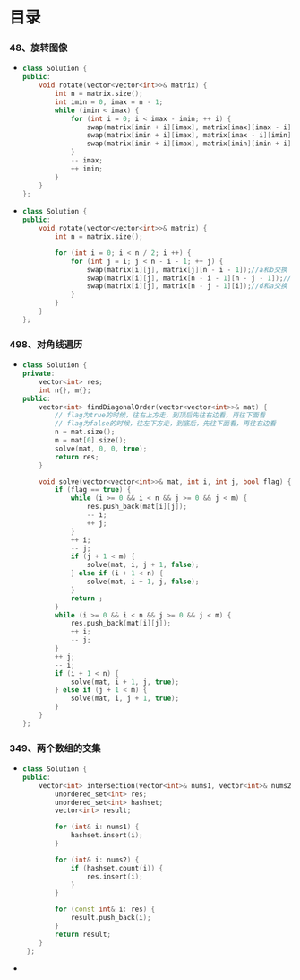 # 目录

### 48、旋转图像

- ```cpp
  class Solution {
  public:
      void rotate(vector<vector<int>>& matrix) {
          int n = matrix.size();
          int imin = 0, imax = n - 1;
          while (imin < imax) {
              for (int i = 0; i < imax - imin; ++ i) {
                  swap(matrix[imin + i][imax], matrix[imax][imax - i]);
                  swap(matrix[imin + i][imax], matrix[imax - i][imin]);
                  swap(matrix[imin + i][imax], matrix[imin][imin + i]);
              }
              -- imax;
              ++ imin;
          }
      }
  };
  ```

- ```cpp
  class Solution {
  public:
      void rotate(vector<vector<int>>& matrix) {
          int n = matrix.size();
  
          for (int i = 0; i < n / 2; i ++) {
              for (int j = i; j < n - i - 1; ++ j) {
                  swap(matrix[i][j], matrix[j][n - i - 1]);//a和b交换
                  swap(matrix[i][j], matrix[n - i - 1][n - j - 1]);//a和c交换
                  swap(matrix[i][j], matrix[n - j - 1][i]);//d和a交换
              }
          }
      }
  };
  ```





### 498、对角线遍历

- ```cpp
  class Solution {
  private:
      vector<int> res;
      int n{}, m{};
  public:
      vector<int> findDiagonalOrder(vector<vector<int>>& mat) {
          // flag为true的时候，往右上方走，到顶后先往右边看，再往下面看
          // flag为false的时候，往左下方走，到底后，先往下面看，再往右边看
          n = mat.size();
          m = mat[0].size();
          solve(mat, 0, 0, true);
          return res;
      }
  
      void solve(vector<vector<int>>& mat, int i, int j, bool flag) {
          if (flag == true) {
              while (i >= 0 && i < n && j >= 0 && j < m) {
                  res.push_back(mat[i][j]);
                  -- i;
                  ++ j;
              }
              ++ i;
              -- j;
              if (j + 1 < m) {
                  solve(mat, i, j + 1, false);
              } else if (i + 1 < n) {
                  solve(mat, i + 1, j, false);
              }
              return ;
          }
          while (i >= 0 && i < n && j >= 0 && j < m) {
              res.push_back(mat[i][j]);
              ++ i;
              -- j;
          }
          ++ j;
          -- i;
          if (i + 1 < n) {
              solve(mat, i + 1, j, true);
          } else if (j + 1 < m) {
              solve(mat, i, j + 1, true);
          }
      }
  };
  ```





### 349、两个数组的交集

- ```cpp
  class Solution {
  public:
      vector<int> intersection(vector<int>& nums1, vector<int>& nums2) {
          unordered_set<int> res;
          unordered_set<int> hashset;
          vector<int> result;
  
          for (int& i: nums1) {
              hashset.insert(i);
          }
  
          for (int& i: nums2) {
              if (hashset.count(i)) {
                  res.insert(i);
              }
          }
  
          for (const int& i: res) {
              result.push_back(i);
          }
          return result;
      }
   };
  ```

- 
